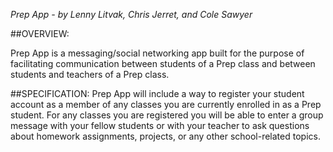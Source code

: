 *Prep App - by Lenny Litvak, Chris Jerret, and Cole Sawyer*

##OVERVIEW:

Prep App is a messaging/social networking app built for the purpose of
facilitating communication between students of a Prep class and between
students and teachers of a Prep class.

##SPECIFICATION:
        Prep App will include a way to register your student account as a
        member of any classes you are currently enrolled in as a Prep
        student.
        For any classes you are registered you will be able to enter a group
        message with your fellow students or with your teacher to ask questions
        about homework assignments, projects, or any other school-related
        topics.
